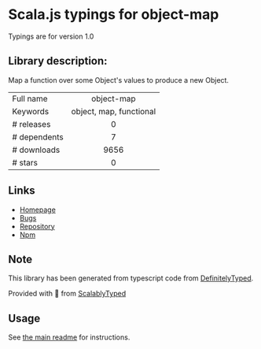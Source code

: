 
# Scala.js typings for object-map

Typings are for version 1.0

## Library description:
Map a function over some Object's values to produce a new Object.

|                    |                 |
| ------------------ | :-------------: |
| Full name          | object-map |
| Keywords           | object, map, functional |
| # releases         | 0 |
| # dependents       | 7 |
| # downloads        | 9656 |
| # stars            | 0 |

## Links
- [Homepage](https://github.com/xixixao/object-map)
- [Bugs](https://github.com/xixixao/object-map/issues)
- [Repository](https://github.com/xixixao/object-map)
- [Npm](https://www.npmjs.com/package/object-map)
    


## Note
This library has been generated from typescript code from [DefinitelyTyped](https://definitelytyped.org).

Provided with :purple_heart: from [ScalablyTyped](https://github.com/oyvindberg/ScalablyTyped)

## Usage
See [the main readme](../../readme.md) for instructions.


